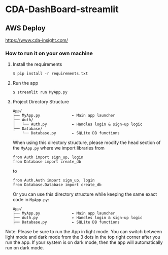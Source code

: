 # CDA-DashBoard-streamlit

## AWS Deploy
https://www.cda-insight.com/
### How to run it on your own machine

1. Install the requirements

   ```
   $ pip install -r requirements.txt
   ```

2. Run the app

   ```
   $ streamlit run MyApp.py
   ```
3. Project Directory Structure

   ```
   App/
   ├── MyApp.py              ← Main app launcher
   ├── Auth/
   │   └── Auth.py           ← Handles login & sign-up logic
   ├── Database/
       └── Database.py       ← SQLite DB functions
   ```
   
   When using this directory structure, please modify the head section of the `MyApp.py` where we import libraries from
   ```
   from Auth import sign_up, login
   from Database import create_db
   ```
   to
   ```
   from Auth.Auth import sign_up, login
   from Database.Database import create_db
   ```
   Or you can use this directory structure while keeping the same exact code in `MyApp.py`:
   ```
   App/
   ├── MyApp.py              ← Main app launcher
   ├── Auth.py               ← Handles login & sign-up logic           
   ├── Database.py           ← SQLite DB functions       
   ```
Note: Please be sure to run the App in light mode. You can switch between light mode and dark mode from the 3 dots in the top right corner after you run the app. If your system is on dark mode, then the app will automatically run on dark mode.
